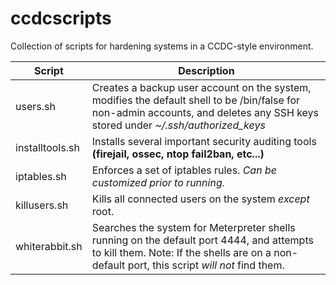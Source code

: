 # ccdcscripts
Collection of scripts for hardening systems in a CCDC-style environment.

| Script | Description |
| --- | --- |
| users.sh | Creates a backup user account on the system, modifies the default shell to be /bin/false for non-admin accounts, and deletes any SSH keys  stored under *~/.ssh/authorized_keys* |
| installtools.sh | Installs several important security auditing tools **(firejail, ossec, ntop fail2ban, etc...)** |
| iptables.sh | Enforces a set of iptables rules.  *Can be customized prior to running.* |
| killusers.sh | Kills all connected users on the system *except* root. |
| whiterabbit.sh | Searches the system for Meterpreter shells running on the default port 4444, and attempts to kill them.  Note: If the shells are on a non-default port, this script *will not* find them. |
